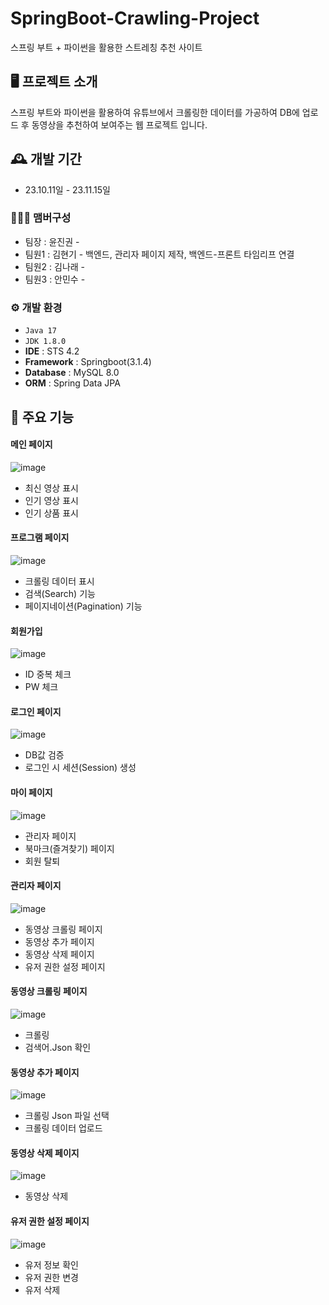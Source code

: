 # SpringBoot-Crawling-Project
스프링 부트 + 파이썬을 활용한 스트레칭 추천 사이트


## 🖥️ 프로젝트 소개
스프링 부트와 파이썬을 활용하여 유튜브에서 크롤링한 데이터를 가공하여 DB에 업로드 후 동영상을 추천하여 보여주는 웹 프로젝트 입니다.
<br>

## 🕰️ 개발 기간
* 23.10.11일 - 23.11.15일

### 🧑‍🤝‍🧑 맴버구성
 - 팀장  : 윤진권 - 
 - 팀원1 : 김현기 - 백엔드, 관리자 페이지 제작, 백엔드-프론트 타임리프 연결
 - 팀원2 : 김나래 - 
 - 팀원3 : 안민수 - 

### ⚙️ 개발 환경
- `Java 17`
- `JDK 1.8.0`
- **IDE** : STS 4.2
- **Framework** : Springboot(3.1.4)
- **Database** : MySQL 8.0
- **ORM** : Spring Data JPA

## 📌 주요 기능
#### 메인 페이지
![image](https://github.com/kag0330/strching/assets/65347323/f2f32e26-15e6-440c-bc67-90aae54aec50)
- 최신 영상 표시
- 인기 영상 표시
- 인기 상품 표시
#### 프로그램 페이지
![image](https://github.com/kag0330/strching/assets/65347323/ebc28fa0-49d8-4523-9344-d76228e910a3)
- 크롤링 데이터 표시
- 검색(Search) 기능
- 페이지네이션(Pagination) 기능
#### 회원가입
![image](https://github.com/kag0330/strching/assets/65347323/233bd5c3-c155-42bf-860d-592083ca7d40)
- ID 중복 체크
- PW 체크
#### 로그인 페이지
![image](https://github.com/kag0330/strching/assets/65347323/edb22c42-f165-4816-ac8e-a16d05488135)
- DB값 검증
- 로그인 시 세션(Session) 생성
#### 마이 페이지
![image](https://github.com/kag0330/strching/assets/65347323/42a6f8d7-7119-4be2-a2f5-5b17595fc2fd)
- 관리자 페이지
- 북마크(즐겨찾기) 페이지
- 회원 탈퇴
#### 관리자 페이지
![image](https://github.com/kag0330/strching/assets/65347323/b8e3f548-138d-4f38-8bda-fc8798e4ed7c)
- 동영상 크롤링 페이지
- 동영상 추가 페이지
- 동영상 삭제 페이지
- 유저 권한 설정 페이지
#### 동영상 크롤링 페이지
![image](https://github.com/kag0330/strching/assets/65347323/a8af68a0-8709-49c8-bceb-2345933e0c11)
- 크롤링
- 검색어.Json 확인
#### 동영상 추가 페이지
![image](https://github.com/kag0330/strching/assets/65347323/49e47325-bf84-4cb9-8903-41f13065fd0d)
- 크롤링 Json 파일 선택
- 크롤링 데이터 업로드
#### 동영상 삭제 페이지
![image](https://github.com/kag0330/strching/assets/65347323/6eac8a5a-d6e5-4219-b762-1564765287eb)
- 동영상 삭제
#### 유저 권한 설정 페이지
![image](https://github.com/kag0330/strching/assets/65347323/a1545103-6cb7-4f5d-b8a7-a439fcfec7f1)
- 유저 정보 확인
- 유저 권한 변경
- 유저 삭제

